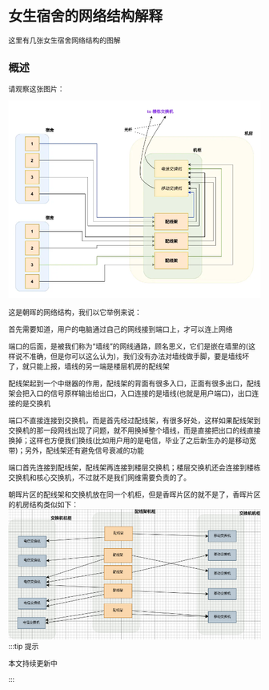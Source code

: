 # 女生宿舍的网络结构解释
这里有几张女生宿舍网络结构的图解
<!--truncate-->
## 概述
请观察这张图片：

![朝晖](/img/wiki/女生宿舍的网络结构.webp)

这是朝晖的网络结构，我们以它举例来说：

首先需要知道，用户的电脑通过自己的网线接到端口上，才可以连上网络

端口的后面，是被我们称为“墙线”的网线通路，顾名思义，它们是嵌在墙里的(这样说不准确，但是你可以这么认为)，我们没有办法对墙线做手脚，要是墙线坏了，就只能上报，墙线的另一端是楼层机房的配线架

配线架起到一个中继器的作用，配线架的背面有很多入口，正面有很多出口，配线架会把入口的信号原样输出给出口，入口连接的是墙线(也就是用户端口)，出口连接的是交换机

端口不直接连接到交换机，而是首先经过配线架，有很多好处，这样如果配线架到交换机的那一段网线出现了问题，就不用换掉整个墙线，而是直接把出口的线直接换掉；这样也方便我们换线(比如用户用的是电信，毕业了之后新生办的是移动宽带)；另外，配线架还有避免信号衰减的功能

端口首先连接到配线架，配线架再连接到楼层交换机；楼层交换机还会连接到楼栋交换机和核心交换机，不过就不是我们网维需要负责的了。

朝晖片区的配线架和交换机放在同一个机柜，但是香晖片区的就不是了，香晖片区的机房结构类似如下：
![香晖](/img/wiki/机柜.jpg)
:::tip 提示

本文持续更新中

:::

